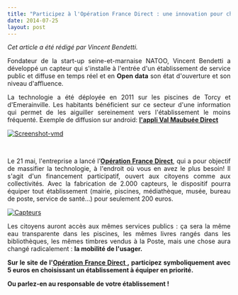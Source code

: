 ```yaml
---
title: "Participez à l'Opération France Direct : une innovation pour changer la vie"
date: 2014-07-25
layout: post
---
```


<p style="text-align: justify"><em>Cet article a été rédigé par Vincent Bendetti. </em></p> <p style="text-align: justify">Fondateur de la start-up seine-et-marnaise NATOO, Vincent Bendetti a développé un capteur qui s'installe à l'entrée d'un établissement de service public et diffuse en temps réel et en <strong>Open data</strong> son état d'ouverture et son niveau d'affluence.</p> <p style="text-align: justify">La technologie a été déployée en 2011 sur les piscines de Torcy et d'Emerainville. Les habitants bénéficient sur ce secteur d'une information qui permet de les aiguiller sereinement vers l'établissement le moins fréquenté. Exemple de diffusion sur android: <a href="https://play.google.com/store/apps/details?id=com.opportom.vmdirect&hl=fr_FR" target="_blank"><strong>l'appli Val Maubuée Direct</strong></a></p> <p><a class="asset-img-link" href="http://a0.typepad.com/6a01a73deace88970d01a3fd2fd4a0970b-pi"><img alt="Screenshot-vmd" border="0" class="asset  asset-image at-xid-6a01a73deace88970d01a3fd2fd4a0970b img-responsive" src="http://a0.typepad.com/6a01a73deace88970d01a3fd2fd4a0970b-800wi" style="margin-left: auto;margin-right: auto" title="Screenshot-vmd" /></a></p> <p style="text-align: justify"> </p>   <!--more-->  <p style="text-align: justify">Le 21 mai, l'entreprise a lancé l’<a href="http://www.operationfrancedirect.com" target="_blank"><strong>Opération France Direct</strong></a>, qui a pour objectif de massifier la technologie, à l'endroit où vous en avez le plus besoin! Il s'agit d'un financement participatif, ouvert aux citoyens comme aux collectivités. Avec la fabrication de 2.000 capteurs, le dispositif pourra équiper tout établissement (mairie, piscines, médiathèque, musée, bureau de poste, service de santé...) pour seulement 200 euros.</p> <p><a class="asset-img-link" href="/wp-content/uploads/sites/6/old/6a0120a66d2ad4970b01a73def7580970d-pi.jpg"><img alt="Capteurs" border="0" class="asset  asset-image at-xid-6a0120a66d2ad4970b01a73def7580970d image-full img-responsive" src="/wp-content/uploads/sites/6/old/6a0120a66d2ad4970b01a73def7580970d-800wi.jpg" style="margin-left: auto;margin-right: auto" title="Capteurs" /></a></p> <p style="text-align: justify">Les citoyens auront accès aux mêmes services publics : ça sera la même eau transparente dans les piscines, les mêmes livres rangés dans les bibliothèques, les mêmes timbres vendus à la Poste, mais une chose aura changé radicalement : <strong>la mobilité de l'usager. </strong></p> <p style="text-align: justify"><strong>Sur le site de l'<a href="http://www.operationfrancedirect.com" target="_blank">Opération France Direct </a>, participez symboliquement avec 5 euros en choisissant un établissement à équiper en priorité. </strong></p> <p style="text-align: justify"><strong>Ou parlez-en au responsable de votre établissement !</strong></p> <p style="text-align: justify"> </p>